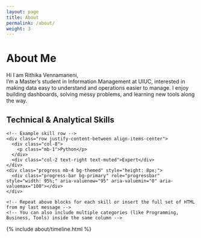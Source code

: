 ```yaml
---
layout: page
title: About
permalink: /about/
weight: 3
---
```


# **About Me**

Hi I am Rithika Vennamaneni,<br>
I’m a Master’s student in Information Management at UIUC, interested in making data easy to understand and operations easier to manage. I enjoy building dashboards, solving messy problems, and learning new tools along the way.


<div class="row">
  <div class="col-lg">
    <h2 class="mb-3">Technical & Analytical Skills</h2>

    <!-- Example skill row -->
    <div class="row justify-content-between align-items-center">
      <div class="col-8">
        <p class="mb-1">Python</p>
      </div>
      <div class="col-2 text-right text-muted">Expert</div>
    </div>
    <div class="progress mb-4 bg-themed" style="height: 8px;">
      <div class="progress-bar bg-primary" role="progressbar" style="width: 95%;" aria-valuenow="95" aria-valuemin="0" aria-valuemax="100"></div>
    </div>

    <!-- Repeat above blocks for each skill or insert the full set of HTML from my last message -->
    <!-- You can also include multiple categories (like Programming, Business, Tools) inside the same column -->

  </div>
</div>


<div class="row">
{% include about/timeline.html %}
</div>
